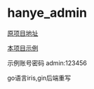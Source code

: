 # hanye_admin

[原项目地址](https://github.com/Henryers/hanye-take-out/tree/main)

[本项目示例](http://121.37.200.179:8087/login)

示例账号密码 admin:123456

go语言iris,gin后端重写
